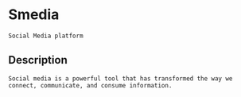 # Smedia 
    Social Media platform 

## Description 
    Social media is a powerful tool that has transformed the way we connect, communicate, and consume information.
    